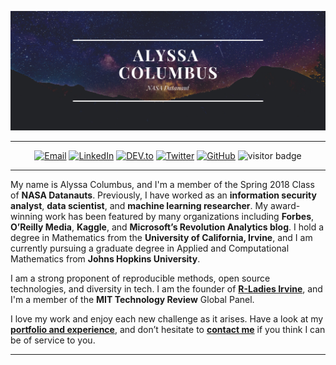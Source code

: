 ![About Me](https://raw.githubusercontent.com/acolum/acolum/master/bio.png)

---------------------------------------------------------------------------------------------------------------------------------------------------------------------------------

<p align="center">
<a href="mailto:hello@alyssacolumbus.com" target="_blank"><img src="https://img.shields.io/badge/-Gmail-c14438?style=flat-square&logo=Gmail&logoColor=white" alt="Email"></a>
<a href="https://www.linkedin.com/in/acolum" target="_blank"><img src="https://img.shields.io/badge/LinkedIn-%230077B5.svg?&style=flat-square&logo=linkedin&logoColor=white" alt="LinkedIn"></a>
<a href="https://dev.to/acolum" target="_blank"><img src="https://img.shields.io/badge/DEV-%230A0A0A.svg?&style=flat-square&logo=DEV.to&logoColor=white" alt="DEV.to"></a>
<a href="https://twitter.com/alycolumbus" target="_blank"><img src="https://img.shields.io/badge/-Twitter-1ca0f1?style=flat-square&labelColor=1ca0f1&logo=twitter&logoColor=white" alt="Twitter"></a>
<a href="https://github.com/acolum/" target="_blank"><img src="https://img.shields.io/badge/-GitHub-181717?style=flat-square&logo=github" alt="GitHub"></a>
<img src="https://visitor-badge.glitch.me/badge?page_id=acolum.acolum" alt="visitor badge"/>
</p>

---------------------------------------------------------------------------------------------------------------------------------------------------------------------------------

My name is Alyssa Columbus, and I'm a member of the Spring 2018 Class of **NASA Datanauts**. Previously, I have worked as an **information security analyst**, **data scientist**, and **machine learning researcher**. My award-winning work has been featured by many organizations including **Forbes**, **O’Reilly Media**, **Kaggle**, and **Microsoft’s Revolution Analytics blog**. I hold a degree in Mathematics from the **University of California, Irvine**, and I am currently pursuing a graduate degree in Applied and Computational Mathematics from **Johns Hopkins University**.

I am a strong proponent of reproducible methods, open source technologies, and diversity in tech. I am the founder of **[R-Ladies Irvine](https://www.rladiesirvine.org)**, and I'm a member of the **MIT Technology Review** Global Panel.

I love my work and enjoy each new challenge as it arises. Have a look at my **[portfolio and experience](https://alyssacolumbus.com)**, and don’t hesitate to **[contact me](mailto:hello@alyssacolumbus.com)** if you think I can be of service to you.

<!--
**acolum/acolum** is a ✨ _special_ ✨ repository because its `README.md` (this file) appears on your GitHub profile.
Here are some ideas to get you started:
- 🔭 I’m currently working on ...
- 🌱 I’m currently learning ...
- 👯 I’m looking to collaborate on ...
- 🤔 I’m looking for help with ...
- 💬 Ask me about ...
- 📫 How to reach me: ...
- 😄 Pronouns: ...
- ⚡ Fun fact: ...
-->

---------------------------------------------------------------------------------------------------------------------------------------------------------------------------------


